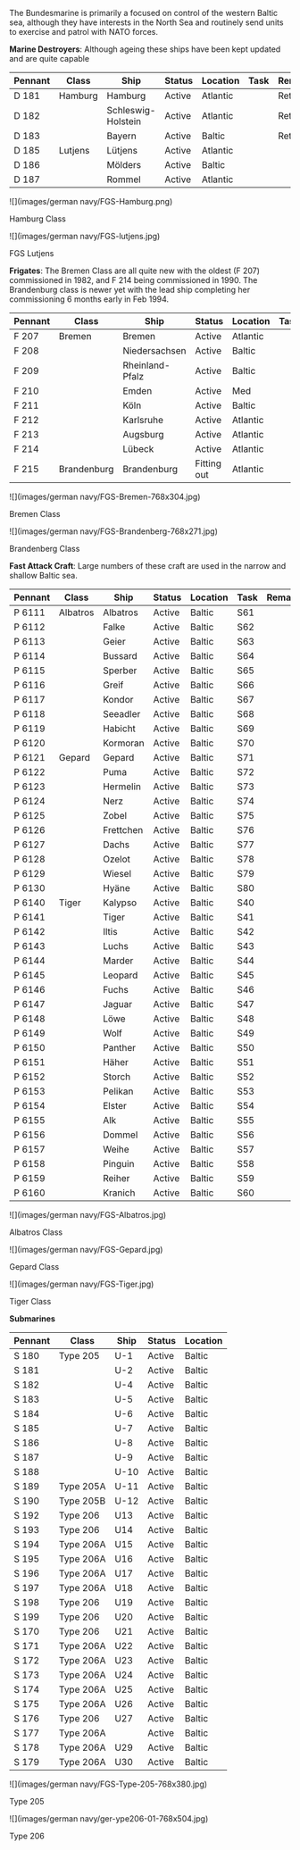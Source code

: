 The Bundesmarine is primarily a focused on control of the western Baltic sea, although they have interests in the North Sea and routinely send units to exercise and patrol with NATO forces.

**Marine Destroyers**: Although ageing these ships have been kept updated and are quite capable

| Pennant | Class   | Ship               | Status | Location | Task | Remarks  |
| ------- | ------- | ------------------ | ------ | -------- | ---- | -------- |
| D 181   | Hamburg | Hamburg            | Active | Atlantic |      | Retained |
| D 182   |         | Schleswig-Holstein | Active | Atlantic |      | Retained |
| D 183   |         | Bayern             | Active | Baltic   |      | Retained |
| D 185   | Lutjens | Lütjens            | Active | Atlantic |      |          |
| D 186   |         | Mölders            | Active | Baltic   |      |          |
| D 187   |         | Rommel             | Active | Atlantic |      |          |

![](images/german navy/FGS-Hamburg.png)

Hamburg Class

![](images/german navy/FGS-lutjens.jpg)

FGS Lutjens

**Frigates**: The Bremen Class are all quite new with the oldest (F 207) commissioned in 1982, and F 214 being commissioned in 1990. The Brandenburg class is newer yet with the lead ship completing her commissioning 6 months early in Feb 1994.

| Pennant | Class       | Ship            | Status      | Location | Task | Remarks |
| ------- | ----------- | --------------- | ----------- | -------- | ---- | ------- |
| F 207   | Bremen      | Bremen          | Active      | Atlantic |      |         |
| F 208   |             | Niedersachsen   | Active      | Baltic   |      |         |
| F 209   |             | Rheinland-Pfalz | Active      | Baltic   |      |         |
| F 210   |             | Emden           | Active      | Med      |      |         |
| F 211   |             | Köln            | Active      | Baltic   |      |         |
| F 212   |             | Karlsruhe       | Active      | Atlantic |      |         |
| F 213   |             | Augsburg        | Active      | Atlantic |      |         |
| F 214   |             | Lübeck          | Active      | Atlantic |      |         |
| F 215   | Brandenburg | Brandenburg     | Fitting out | Atlantic |      |         |

![](images/german navy/FGS-Bremen-768x304.jpg)

Bremen Class

![](images/german navy/FGS-Brandenberg-768x271.jpg)

Brandenberg Class

**Fast Attack Craft**: Large numbers of these craft are used in the narrow and shallow Baltic sea.

| Pennant | Class    | Ship      | Status | Location | Task | Remarks |
| ------- | -------- | --------- | ------ | -------- | ---- | ------- |
| P 6111  | Albatros | Albatros  | Active | Baltic   | S61  |         |
| P 6112  |          | Falke     | Active | Baltic   | S62  |         |
| P 6113  |          | Geier     | Active | Baltic   | S63  |         |
| P 6114  |          | Bussard   | Active | Baltic   | S64  |         |
| P 6115  |          | Sperber   | Active | Baltic   | S65  |         |
| P 6116  |          | Greif     | Active | Baltic   | S66  |         |
| P 6117  |          | Kondor    | Active | Baltic   | S67  |         |
| P 6118  |          | Seeadler  | Active | Baltic   | S68  |         |
| P 6119  |          | Habicht   | Active | Baltic   | S69  |         |
| P 6120  |          | Kormoran  | Active | Baltic   | S70  |         |
| P 6121  | Gepard   | Gepard    | Active | Baltic   | S71  |         |
| P 6122  |          | Puma      | Active | Baltic   | S72  |         |
| P 6123  |          | Hermelin  | Active | Baltic   | S73  |         |
| P 6124  |          | Nerz      | Active | Baltic   | S74  |         |
| P 6125  |          | Zobel     | Active | Baltic   | S75  |         |
| P 6126  |          | Frettchen | Active | Baltic   | S76  |         |
| P 6127  |          | Dachs     | Active | Baltic   | S77  |         |
| P 6128  |          | Ozelot    | Active | Baltic   | S78  |         |
| P 6129  |          | Wiesel    | Active | Baltic   | S79  |         |
| P 6130  |          | Hyäne     | Active | Baltic   | S80  |         |
| P 6140  | Tiger    | Kalypso   | Active | Baltic   | S40  |         |
| P 6141  |          | Tiger     | Active | Baltic   | S41  |         |
| P 6142  |          | Iltis     | Active | Baltic   | S42  |         |
| P 6143  |          | Luchs     | Active | Baltic   | S43  |         |
| P 6144  |          | Marder    | Active | Baltic   | S44  |         |
| P 6145  |          | Leopard   | Active | Baltic   | S45  |         |
| P 6146  |          | Fuchs     | Active | Baltic   | S46  |         |
| P 6147  |          | Jaguar    | Active | Baltic   | S47  |         |
| P 6148  |          | Löwe      | Active | Baltic   | S48  |         |
| P 6149  |          | Wolf      | Active | Baltic   | S49  |         |
| P 6150  |          | Panther   | Active | Baltic   | S50  |         |
| P 6151  |          | Häher     | Active | Baltic   | S51  |         |
| P 6152  |          | Storch    | Active | Baltic   | S52  |         |
| P 6153  |          | Pelikan   | Active | Baltic   | S53  |         |
| P 6154  |          | Elster    | Active | Baltic   | S54  |         |
| P 6155  |          | Alk       | Active | Baltic   | S55  |         |
| P 6156  |          | Dommel    | Active | Baltic   | S56  |         |
| P 6157  |          | Weihe     | Active | Baltic   | S57  |         |
| P 6158  |          | Pinguin   | Active | Baltic   | S58  |         |
| P 6159  |          | Reiher    | Active | Baltic   | S59  |         |
| P 6160  |          | Kranich   | Active | Baltic   | S60  |         |

![](images/german navy/FGS-Albatros.jpg)

Albatros Class

![](images/german navy/FGS-Gepard.jpg)

Gepard Class

![](images/german navy/FGS-Tiger.jpg)

Tiger Class

**Submarines**

| Pennant | Class     | Ship | Status | Location |
| ------- | --------- | ---- | ------ | -------- |
| S 180   | Type 205  | U-1  | Active | Baltic   |
| S 181   |           | U-2  | Active | Baltic   |
| S 182   |           | U-4  | Active | Baltic   |
| S 183   |           | U-5  | Active | Baltic   |
| S 184   |           | U-6  | Active | Baltic   |
| S 185   |           | U-7  | Active | Baltic   |
| S 186   |           | U-8  | Active | Baltic   |
| S 187   |           | U-9  | Active | Baltic   |
| S 188   |           | U-10 | Active | Baltic   |
| S 189   | Type 205A | U-11 | Active | Baltic   |
| S 190   | Type 205B | U-12 | Active | Baltic   |
| S 192   | Type 206  | U13  | Active | Baltic   |
| S 193   | Type 206  | U14  | Active | Baltic   |
| S 194   | Type 206A | U15  | Active | Baltic   |
| S 195   | Type 206A | U16  | Active | Baltic   |
| S 196   | Type 206A | U17  | Active | Baltic   |
| S 197   | Type 206A | U18  | Active | Baltic   |
| S 198   | Type 206  | U19  | Active | Baltic   |
| S 199   | Type 206  | U20  | Active | Baltic   |
| S 170   | Type 206  | U21  | Active | Baltic   |
| S 171   | Type 206A | U22  | Active | Baltic   |
| S 172   | Type 206A | U23  | Active | Baltic   |
| S 173   | Type 206A | U24  | Active | Baltic   |
| S 174   | Type 206A | U25  | Active | Baltic   |
| S 175   | Type 206A | U26  | Active | Baltic   |
| S 176   | Type 206  | U27  | Active | Baltic   |
| S 177   | Type 206A |      | Active | Baltic   |
| S 178   | Type 206A | U29  | Active | Baltic   |
| S 179   | Type 206A | U30  | Active | Baltic   |

![](images/german navy/FGS-Type-205-768x380.jpg)

Type 205

![](images/german navy/ger-ype206-01-768x504.jpg)

Type 206
